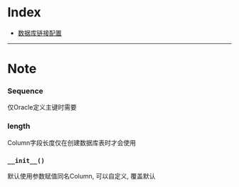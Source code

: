 Index
=====

- [数据库链接配置](http://docs.sqlalchemy.org/en/latest/core/engines.html#database-urls)

---

Note
====

### Sequence

仅Oracle定义主键时需要

### length

Column字段长度仅在创建数据库表时才会使用

### `__init__()`

默认使用参数赋值同名Column, 可以自定义, 覆盖默认

